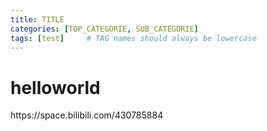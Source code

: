 ```yaml
---
title: TITLE
categories: [TOP_CATEGORIE, SUB_CATEGORIE]
tags: [test]     # TAG names should always be lowercase
---
```


# helloworld

<link> https://space.bilibili.com/430785884 </link>
